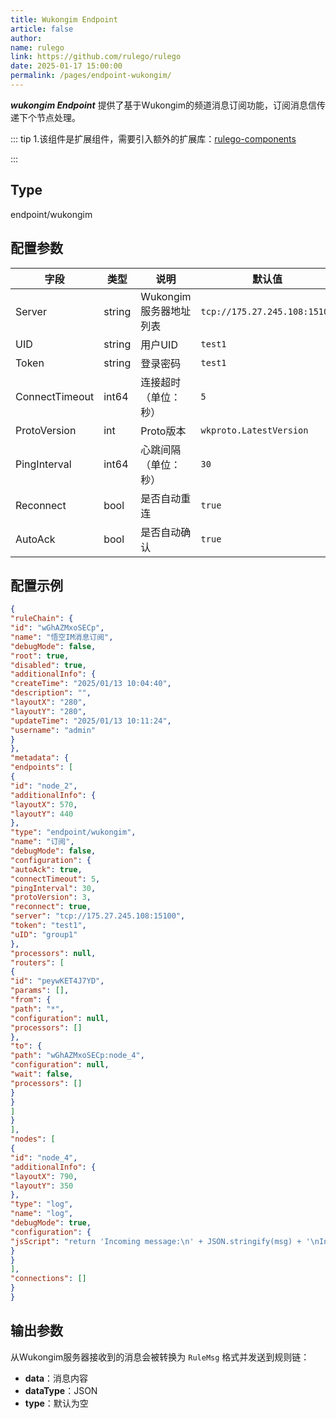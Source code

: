 ```yaml
---
title: Wukongim Endpoint
article: false
author:
name: rulego
link: https://github.com/rulego/rulego
date: 2025-01-17 15:00:00
permalink: /pages/endpoint-wukongim/
---
```


***wukongim Endpoint*** <Badge text="v0.28.0+"/> 提供了基于Wukongim的频道消息订阅功能，订阅消息信传递下个节点处理。

::: tip 
1.该组件是扩展组件，需要引入额外的扩展库：[rulego-components](https://github.com/rulego/rulego-components)

:::


## Type

endpoint/wukongim

## 配置参数

| 字段           | 类型             | 说明                       | 默认值                       |
|----------------|------------------|----------------------------|------------------------------|
| Server         | string           | Wukongim服务器地址列表     | `tcp://175.27.245.108:15100` |
| UID            | string           | 用户UID                    | `test1`                      |
| Token          | string           | 登录密码                   | `test1`                      |
| ConnectTimeout | int64            | 连接超时（单位：秒）       | `5`                          |
| ProtoVersion   | int              | Proto版本                  | `wkproto.LatestVersion`      |
| PingInterval   | int64            | 心跳间隔（单位：秒）       | `30`                         |
| Reconnect      | bool             | 是否自动重连               | `true`                       |
| AutoAck        | bool             | 是否自动确认               | `true`                       |


## 配置示例

```json
{
"ruleChain": {
"id": "wGhAZMxoSECp",
"name": "悟空IM消息订阅",
"debugMode": false,
"root": true,
"disabled": true,
"additionalInfo": {
"createTime": "2025/01/13 10:04:40",
"description": "",
"layoutX": "280",
"layoutY": "280",
"updateTime": "2025/01/13 10:11:24",
"username": "admin"
}
},
"metadata": {
"endpoints": [
{
"id": "node_2",
"additionalInfo": {
"layoutX": 570,
"layoutY": 440
},
"type": "endpoint/wukongim",
"name": "订阅",
"debugMode": false,
"configuration": {
"autoAck": true,
"connectTimeout": 5,
"pingInterval": 30,
"protoVersion": 3,
"reconnect": true,
"server": "tcp://175.27.245.108:15100",
"token": "test1",
"uID": "group1"
},
"processors": null,
"routers": [
{
"id": "peywKET4J7YD",
"params": [],
"from": {
"path": "*",
"configuration": null,
"processors": []
},
"to": {
"path": "wGhAZMxoSECp:node_4",
"configuration": null,
"wait": false,
"processors": []
}
}
]
}
],
"nodes": [
{
"id": "node_4",
"additionalInfo": {
"layoutX": 790,
"layoutY": 350
},
"type": "log",
"name": "log",
"debugMode": true,
"configuration": {
"jsScript": "return 'Incoming message:\n' + JSON.stringify(msg) + '\nIncoming metadata:\n' + JSON.stringify(metadata);"
}
}
],
"connections": []
}
}
```


## 输出参数

从Wukongim服务器接收到的消息会被转换为 `RuleMsg` 格式并发送到规则链：

- **data**：消息内容
- **dataType**：JSON
- **type**：默认为空